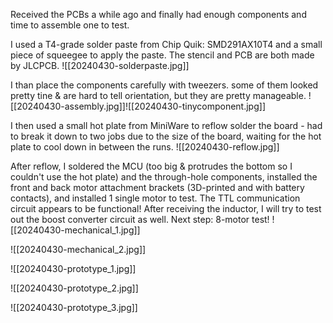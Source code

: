 Received the PCBs a while ago and finally had enough components and time to assemble one to test.

I used a T4-grade solder paste from Chip Quik: SMD291AX10T4 and a small piece of squeegee to apply the paste. The stencil and PCB are both made by JLCPCB.
![[20240430-solderpaste.jpg]]

I than place the components carefully with tweezers. some of them looked pretty tine & are hard to tell orientation, but they are pretty manageable.
![[20240430-assembly.jpg]]![[20240430-tinycomponent.jpg]]

I then used a small hot plate from MiniWare to reflow solder the board - had to break it down to two jobs due to the size of the board, waiting for the hot plate to cool down in between the runs.
![[20240430-reflow.jpg]]

After reflow, I soldered the MCU (too big & protrudes the bottom so I couldn't use the hot plate) and the through-hole components, installed the front and back motor attachment brackets (3D-printed and with battery contacts), and installed 1 single motor to test. The TTL communication circuit appears to be functional! After receiving the inductor, I will try to test out the boost converter circuit as well. Next step: 8-motor test!
![[20240430-mechanical_1.jpg]]

![[20240430-mechanical_2.jpg]]

![[20240430-prototype_1.jpg]]

![[20240430-prototype_2.jpg]]

![[20240430-prototype_3.jpg]]